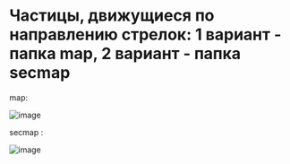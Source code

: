 # Частицы, движущиеся по направлению стрелок: 1 вариант - папка map, 2 вариант - папка secmap
map:

![image](https://user-images.githubusercontent.com/72875986/150327681-6824d6b8-05fa-4e5b-b537-399c5060670a.png)

secmap :

![image](https://user-images.githubusercontent.com/72875986/150327433-352f35c6-32a1-4acf-8e08-d6aed2742af0.png)
